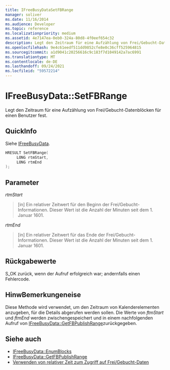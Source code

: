 ```yaml
---
title: IFreeBusyDataSetFBRange
manager: soliver
ms.date: 11/16/2014
ms.audience: Developer
ms.topic: reference
ms.localizationpriority: medium
ms.assetid: 4e7147ea-0eb0-324a-80d8-4f0eef654c32
description: Legt den Zeitraum für eine Aufzählung von Frei/Gebucht-Datenblöcken für einen Benutzer fest.
ms.openlocfilehash: 9e4c61eedf511dd9852cfe8e0c36cff525964815
ms.sourcegitcommit: a1d9041c20256616c9c183f7d1049142a7ac6991
ms.translationtype: MT
ms.contentlocale: de-DE
ms.lasthandoff: 09/24/2021
ms.locfileid: "59572214"
---
```

# <a name="ifreebusydatasetfbrange"></a>IFreeBusyData::SetFBRange

Legt den Zeitraum für eine Aufzählung von Frei/Gebucht-Datenblöcken für einen Benutzer fest.
  
## <a name="quick-info"></a>QuickInfo

Siehe [IFreeBusyData](ifreebusydata.md).
  
```cpp
HRESULT SetFBRange(
     LONG rtmStart,
     LONG rtmEnd
);
```

## <a name="parameters"></a>Parameter

_rtmStart_
  
> [in] Ein relativer Zeitwert für den Beginn der Frei/Gebucht-Informationen. Dieser Wert ist die Anzahl der Minuten seit dem 1. Januar 1601.
    
_rtmEnd_
  
> [in] Ein relativer Zeitwert für das Ende der Frei/Gebucht-Informationen. Dieser Wert ist die Anzahl der Minuten seit dem 1. Januar 1601.
    
## <a name="return-values"></a>Rückgabewerte

S_OK zurück, wenn der Aufruf erfolgreich war; andernfalls einen Fehlercode.
  
## <a name="remarks"></a>HinwBemerkungeneise

Diese Methode wird verwendet, um den Zeitraum von Kalenderelementen anzugeben, für die Details abgerufen werden sollen. Die Werte von  *ftmStart*  und  *ftmEnd*  werden zwischengespeichert und in einem nachfolgenden Aufruf von [IFreeBusyData::GetFBPublishRange](ifreebusydata-getfbpublishrange.md)zurückgegeben.
  
## <a name="see-also"></a>Siehe auch

- [IFreeBusyData::EnumBlocks](ifreebusydata-enumblocks.md)
- [IFreeBusyData::GetFBPublishRange](ifreebusydata-getfbpublishrange.md)
- [Verwenden von relativer Zeit zum Zugriff auf Frei/Gebucht-Daten](how-to-use-relative-time-to-access-free-busy-data.md)

